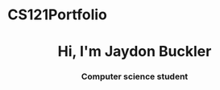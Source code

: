 # CS121Portfolio
<h1 align="center"> Hi, I'm Jaydon Buckler</h1>
<h3 align="center"> Computer science student </h3>

